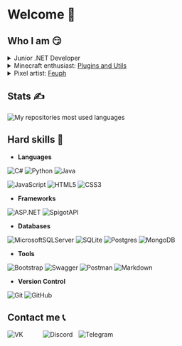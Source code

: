 # Welcome 🙏

## Who I am 😏
<details>
  <summary>Junior .NET Developer</summary>
  <p></p>
  
  - [DiscordMusicBot](https://github.com/festino/DiscordMusicBot) - Discord.NET + Youtube API
  
</details>

<details>
  <summary>Minecraft enthusiast: <a href="https://github.com/festino-mc-plugins">Plugins and Utils</a></summary>
  <p></p>
  
  **Honorable mention:**
  - [ClickableLinks](https://github.com/festino-mc-plugins/ClickableLinks) - returns clickable links to Spigot
  - [SummonerTome](https://github.com/festino-mc-plugins/SummonerTome) - adds portable vehicles
    
</details>

<details>
  <summary>Pixel artist: <a href="https://vk.com/f_euph">Feuph</a></summary>
  <p></p>
  
  <img width="2%" height="0%" src="https://raw.githubusercontent.com/festino/festino/master/assets/transparent.png"/>
  <img width="28%" align="top" alt="2023-mr-house" src="https://raw.githubusercontent.com/festino/festino/master/assets/2023-05-13.png"/>
  <img width="5%" height="0%" src="https://raw.githubusercontent.com/festino/festino/master/assets/transparent.png"/>
  <img width="30%" align="top" alt="2023-secret-santa" src="https://raw.githubusercontent.com/festino/festino/master/assets/2023-12-15.png"/>
  <img width="5%" height="0%" src="https://raw.githubusercontent.com/festino/festino/master/assets/transparent.png"/>
  <img width="22%" align="top" alt="2024-pavlin-bd" src="https://raw.githubusercontent.com/festino/festino/master/assets/2024-01-14.png"/>
  
</details>

## Stats ✍️
![My repositories most used languages](https://github-readme-stats-git-masterorgs-github-readme-stats-team.vercel.app/api/top-langs/?username=festino&layout=compact&count_private=true&langs_count=10&card_width=495&theme=dracula&include_orgs=true)

## Hard skills 🧠

* **Languages**

![C#](https://img.shields.io/badge/c%23-323330.svg?style=for-the-badge&logo=csharp&logoColor=white)
![Python](https://img.shields.io/badge/python-323330?style=for-the-badge&logo=python&logoColor=ffdd54)
![Java](https://img.shields.io/badge/java-323330?style=for-the-badge&logo=openjdk&logoColor=ffdd54)

![JavaScript](https://img.shields.io/badge/javascript-D8C44D.svg?style=for-the-badge&logo=javascript&logoColor=323330)
![HTML5](https://img.shields.io/badge/html5-E34F26.svg?style=for-the-badge&logo=html5&logoColor=white)
![CSS3](https://img.shields.io/badge/css3-1572B6.svg?style=for-the-badge&logo=css3&logoColor=white)

* **Frameworks**

![ASP.NET](https://img.shields.io/badge/asp.net-771111?style=for-the-badge&logo=csharp&logoColor=white)
![SpigotAPI](https://img.shields.io/badge/Spigot%20API-771111?style=for-the-badge&logo=spigotmc&logoColor=white)

* **Databases**

![MicrosoftSQLServer](https://img.shields.io/badge/MS%20SQL%20Server-995511?style=for-the-badge&logo=microsoft%20sql%20server&logoColor=white)
![SQLite](https://img.shields.io/badge/sqlite-995511.svg?style=for-the-badge&logo=sqlite&logoColor=white)
![Postgres](https://img.shields.io/badge/postgres-995511.svg?style=for-the-badge&logo=postgresql&logoColor=white)
![MongoDB](https://img.shields.io/badge/mongodb-995511.svg?style=for-the-badge&logo=mongoDB&logoColor=white)

* **Tools**

![Bootstrap](https://img.shields.io/badge/Bootstrap-117711?style=for-the-badge&logo=bootstrap&logoColor=white)
![Swagger](https://img.shields.io/badge/Swagger-117711?style=for-the-badge&logo=Swagger&logoColor=white)
![Postman](https://img.shields.io/badge/Postman-117711?style=for-the-badge&logo=postman&logoColor=white)
![Markdown](https://img.shields.io/badge/markdown-117711.svg?style=for-the-badge&logo=markdown&logoColor=white)

* **Version Control**

![Git](https://img.shields.io/badge/git-117777.svg?style=for-the-badge&logo=git&logoColor=white)
![GitHub](https://img.shields.io/badge/github-117777.svg?style=for-the-badge&logo=github&logoColor=white)

## Contact me 📞
[<img align="left" alt="VK" width="80px" src="https://thumb.cloud.mail.ru/weblink/thumb/xw1/TfKk/QGyS93cW7/PNG%20-%20digital/VK%20Logo.png"/>][vk]
[<img align="left" alt="Discord" width="80px" src="https://assets-global.website-files.com/6257adef93867e50d84d30e2/636e0a6a49cf127bf92de1e2_icon_clyde_blurple_RGB.png"/>][discord]
[<img align="left" alt="Telegram" width="80px" src="https://upload.wikimedia.org/wikipedia/commons/thumb/8/83/Telegram_2019_Logo.svg/512px-Telegram_2019_Logo.svg.png"/>][telegram]

[telegram]: https://t.me/FESTlNO
[vk]: https://vk.com/fest_channel
[discord]: https://discordapp.com/users/305684853884715010
